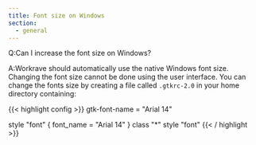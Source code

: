```yaml
---
title: Font size on Windows
section:
  - general
---
```

Q:Can I increase the font size on Windows?

A:Workrave should automatically use the native Windows font size. Changing the
font size cannot be done using the user interface. You can change the fonts size
by creating a file called `.gtkrc-2.0` in your home directory containing:

{{< highlight config >}}
gtk-font-name = "Arial 14"

style "font"
{
  font_name = "Arial 14"
}
class "*" style "font"
{{< / highlight >}}
